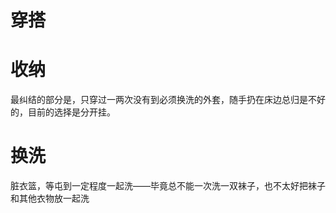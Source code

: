 # 穿搭







# 收纳





最纠结的部分是，只穿过一两次没有到必须换洗的外套，随手扔在床边总归是不好的，目前的选择是分开挂。





# 换洗



脏衣篮，等屯到一定程度一起洗——毕竟总不能一次洗一双袜子，也不太好把袜子和其他衣物放一起洗

